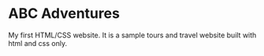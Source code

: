 # ABC Adventures
My first HTML/CSS website. It is a sample tours and travel website built with html and css only.
